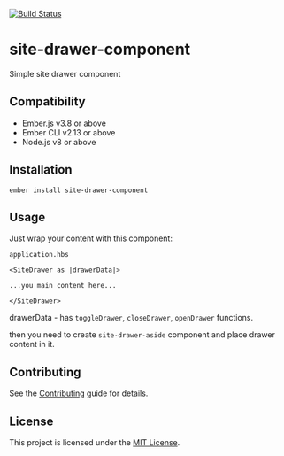 [![Build Status](https://travis-ci.org/ollar/site-drawer-component.svg?branch=master)](https://travis-ci.org/ollar/site-drawer-component)

site-drawer-component
==============================================================================

Simple site drawer component


Compatibility
------------------------------------------------------------------------------

* Ember.js v3.8 or above
* Ember CLI v2.13 or above
* Node.js v8 or above


Installation
------------------------------------------------------------------------------

```
ember install site-drawer-component
```


Usage
------------------------------------------------------------------------------

Just wrap your content with this component:

`application.hbs`


```
<SiteDrawer as |drawerData|>

...you main content here...

</SiteDrawer>
```

drawerData - has `toggleDrawer`, `closeDrawer`, `openDrawer` functions.

then you need to create `site-drawer-aside` component and place drawer content in it.

Contributing
------------------------------------------------------------------------------

See the [Contributing](CONTRIBUTING.md) guide for details.


License
------------------------------------------------------------------------------

This project is licensed under the [MIT License](LICENSE.md).
